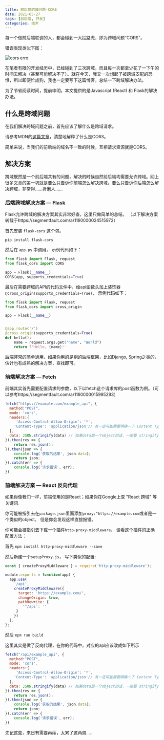 ```yaml
---
title: 前后端跨域问题-CORS
date: 2021-05-27
tags: [前后端, 开发]
categories: 技术
---
```




每一个做前后端联调的人，都会碰到一大拦路虎，即为跨域问题“CORS”。

错误表现类似下图：

![cors erro](https://segmentfault.com/img/remote/1460000022506851)

在笔者有限的开发经历中，已经碰到了三次跨域，而且每一次都至少花了一下午的时间去解决（甚至可能解决不了）。就在今天，我又一次想起了被跨域支配的恐惧，所以即便忙成狗，我也一定要写下这篇博客，总结一下跨域解决办法。

为了节省阅读时间，提前申明，本文提供的是Javascript (React) 和 Flask的解决办法。

## 什么是跨域问题

在我们解决跨域问题之前，首先应该了解什么是跨域请求。

请参考MDN的[这篇文章](https://developer.mozilla.org/zh-CN/docs/Web/HTTP/CORS)，清楚地解释了什么是CORS。

简单来说，当我们的前后端的域名不一致的时候，互相请求资源就是CORS。

## 解决方案

跨域既然是一个前后端共有的问题，解决的时候自然前后端均需要允许跨域。网上很多文章的第一坑就是要么只告诉你前端怎么解决跨域，要么只告诉你后端怎么解决跨域，非常得……折磨人……

### 后端跨域解决方案 — Flask

 Flask允许跨域的解决方案其实非常好查，这里只做简单的总结。 （以下解决方案转载于https://segmentfault.com/a/1190000024515972）

首先安装	`flask-cors` 这个包。

```shell
pip install flask-cors
```

然后在 `app.py`  中调用， 示例代码如下：

```python
from flask import Flask, request
from flask_cors import CORS

app = Flask(__name__)
CORS(app, supports_credentials=True)
```

最后在需要跨域的API的代码文件中，给api函数头加上装饰器 ` @cross_origin(supports_credentials=True)`， 示例代码如下：

```python
from flask import Flask, request
from flask_cors import cross_origin

app = Flask(__name__)


@app.route('/')
@cross_origin(supports_credentials=True)
def hello():
    name = request.args.get("name", "World")
    return f'Hello, {name}!'
```

后端非常的简单通用，如果你用的是别的后端框架，比如Django, Spring之类的，估计也有成熟的解决方案，查找即可。

### 前端解决方案 — Fetch

前端其实首先需要配置请求的参数，以下以fetch这个请求库的post函数为例。（可以参考https://segmentfault.com/a/1190000015995283）

```javascript
fetch("https://example.com/example_api", {
  method:"POST",
  mode: 'cors',
  headers:{
     'Access-Control-Allow-Origin': '*',
    'Content-Type': 'application/json'// 有一定可能需要明确一下 Content Type
  },
  data: JSON.stringify(data) // 如果data是一个object的话，一定要 stringify一下！！！
}).then(res => {
    return res.json();
}).then(json => {
    console.log('获取的结果', json.data);
    return json;
}).catch(err => {
    console.log('请求错误', err);
})
```

### 前端解决方案 — React 反向代理

 如果你像我们一样，前端使用的是React；如果你在Google上查 "React 跨域" 等关键词.

你可能被指引去在`package.json`里面添加`proxy:"https://example.com`或者是一个类似的object， 但是你会发现这样直接报错。

你可能会被指引去下载一个插件`http-proxy-middleware`， 请看这个插件的正确配置方法：

首先 `npm install http-proxy-middleware --save`

然后新建一个`setupProxy.js`， 写下类似的配置:

```javascript
const { createProxyMiddleware } = require('http-proxy-middleware');

module.exports = function(app) {
  app.use(
    '/api',
    createProxyMiddleware({
      target: 'https://example.com/',
      changeOrigin: true,
      pathRewrite: {
        '^/api': ''
     }
    })
  );
};
```

然后 `npm run build`

这里其实是做了反向代理，在你的代码中，对应的api应该改成如下所示

```javascript
fetch("/api/example_api", {
  method:"POST",
  mode: 'cors',
  headers:{
     'Access-Control-Allow-Origin': '*',
    'Content-Type': 'application/json'// 有一定可能需要明确一下 Content Type
  },
  data: JSON.stringify(data) // 如果data是一个object的话，一定要 stringify一下！！！
}).then(res => {
    return res.json();
}).then(json => {
    console.log('获取的结果', json.data);
    return json;
}).catch(err => {
    console.log('请求错误', err);
})
```





先记这些，来日有需要再续，太累了这两周……



